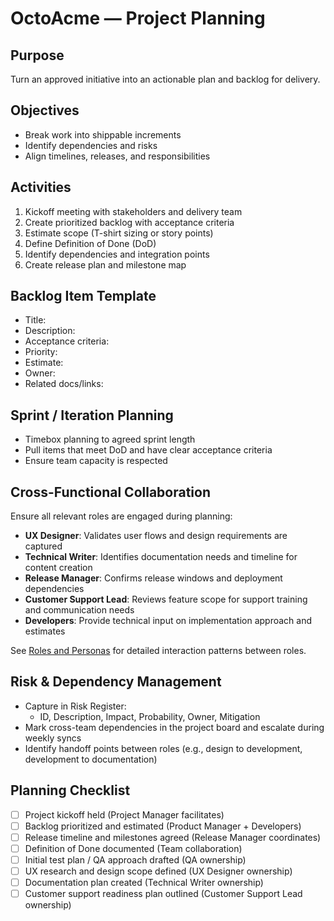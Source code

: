 # OctoAcme — Project Planning

## Purpose
Turn an approved initiative into an actionable plan and backlog for delivery.

## Objectives
- Break work into shippable increments
- Identify dependencies and risks
- Align timelines, releases, and responsibilities

## Activities
1. Kickoff meeting with stakeholders and delivery team
2. Create prioritized backlog with acceptance criteria
3. Estimate scope (T-shirt sizing or story points)
4. Define Definition of Done (DoD)
5. Identify dependencies and integration points
6. Create release plan and milestone map

## Backlog Item Template
- Title:
- Description:
- Acceptance criteria:
- Priority:
- Estimate:
- Owner:
- Related docs/links:

## Sprint / Iteration Planning
- Timebox planning to agreed sprint length
- Pull items that meet DoD and have clear acceptance criteria
- Ensure team capacity is respected

## Cross-Functional Collaboration
Ensure all relevant roles are engaged during planning:
- **UX Designer**: Validates user flows and design requirements are captured
- **Technical Writer**: Identifies documentation needs and timeline for content creation
- **Release Manager**: Confirms release windows and deployment dependencies
- **Customer Support Lead**: Reviews feature scope for support training and communication needs
- **Developers**: Provide technical input on implementation approach and estimates

See [Roles and Personas](octoacme-roles-and-personas.md) for detailed interaction patterns between roles.

## Risk & Dependency Management
- Capture in Risk Register:
  - ID, Description, Impact, Probability, Owner, Mitigation
- Mark cross-team dependencies in the project board and escalate during weekly syncs
- Identify handoff points between roles (e.g., design to development, development to documentation)

## Planning Checklist
- [ ] Project kickoff held (Project Manager facilitates)
- [ ] Backlog prioritized and estimated (Product Manager + Developers)
- [ ] Release timeline and milestones agreed (Release Manager coordinates)
- [ ] Definition of Done documented (Team collaboration)
- [ ] Initial test plan / QA approach drafted (QA ownership)
- [ ] UX research and design scope defined (UX Designer ownership)
- [ ] Documentation plan created (Technical Writer ownership)
- [ ] Customer support readiness plan outlined (Customer Support Lead ownership)
